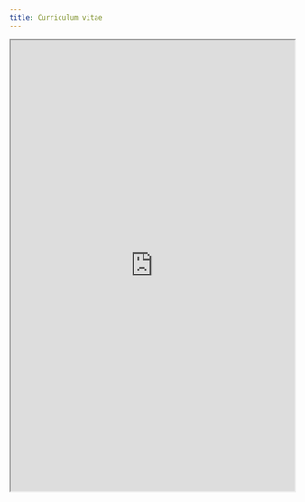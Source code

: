 ```yaml
---
title: Curriculum vitae
---
```

<iframe width='100%' height='800' src="https://docs.google.com/document/d/e/2PACX-1vQyfDOWHsJ-wrDMpLQHzj_aiyjYPbPJnJMrdzGqN5fMrvkzLGrhE4kH35hiBGKGoKbuNhj68ADTYdHD/pub?embedded=true"></iframe>
